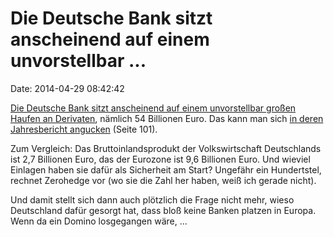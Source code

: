 Die Deutsche Bank sitzt anscheinend auf einem unvorstellbar \...
================================================================

Date: 2014-04-29 08:42:42

[Die Deutsche Bank sitzt anscheinend auf einem unvorstellbar großen
Haufen an
Derivaten](http://www.zerohedge.com/news/2014-04-28/elephant-room-deutsche-banks-75-trillion-derivatives-20-times-greater-german-gdp),
nämlich 54 Billionen Euro. Das kann man sich [in deren Jahresbericht
angucken](https://annualreport.deutsche-bank.com/2013/ar/servicepages/downloads/files/dbfy2013_entire.pdf)
(Seite 101).

Zum Vergleich: Das Bruttoinlandsprodukt der Volkswirtschaft Deutschlands
ist 2,7 Billionen Euro, das der Eurozone ist 9,6 Billionen Euro. Und
wieviel Einlagen haben sie dafür als Sicherheit am Start? Ungefähr ein
Hundertstel, rechnet Zerohedge vor (wo sie die Zahl her haben, weiß ich
gerade nicht).

Und damit stellt sich dann auch plötzlich die Frage nicht mehr, wieso
Deutschland dafür gesorgt hat, dass bloß keine Banken platzen in Europa.
Wenn da ein Domino losgegangen wäre, \...
